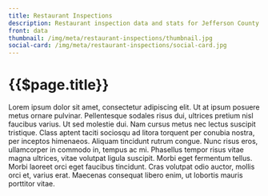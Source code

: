 ```yaml
---
title: Restaurant Inspections
description: Restaurant inspection data and stats for Jefferson County
front: data
thumbnail: /img/meta/restaurant-inspections/thumbnail.jpg
social-card: /img/meta/restaurant-inspections/social-card.jpg
---
```


<div class="responsive-content-block">

# {{$page.title}}
Lorem ipsum dolor sit amet, consectetur adipiscing elit. Ut at ipsum posuere metus ornare pulvinar. Pellentesque sodales risus dui, ultrices pretium nisl faucibus varius. Ut sed molestie dui. Nam cursus metus nec lectus suscipit tristique. Class aptent taciti sociosqu ad litora torquent per conubia nostra, per inceptos himenaeos. Aliquam tincidunt rutrum congue. Nunc risus eros, ullamcorper in commodo in, tempus ac mi. Phasellus tempor risus vitae magna ultrices, vitae volutpat ligula suscipit. Morbi eget fermentum tellus. Morbi laoreet orci eget faucibus tincidunt. Cras volutpat odio auctor, mollis orci et, varius erat. Maecenas consequat libero enim, ut lobortis mauris porttitor vitae.

</div>